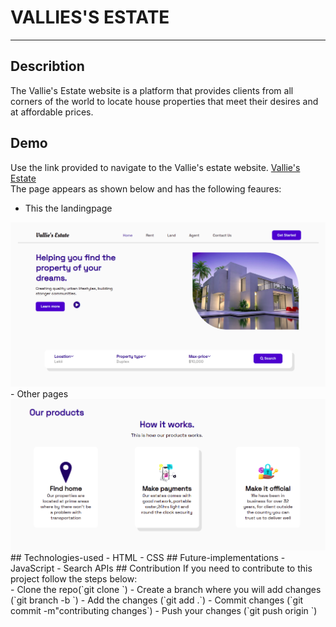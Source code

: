 # VALLIES'S ESTATE
***
## Describtion
The Vallie's Estate website is a platform that provides clients from all corners of the world to locate house properties that meet their desires and at affordable prices.
## Demo
Use the link provided to navigate to the Vallie's estate website.
[Vallie's Estate](https://sheetabz.github.io/Vallies-Estate/)<br>
The page appears as shown below and has the following feaures:
- This the landingpage
<img src="./assets/images/FirstPage.png">
- Other pages
<img src="./assets/images/Products.png">
## Technologies-used
- HTML
- CSS
## Future-implementations 
- JavaScript
- Search APIs
## Contribution
If you need to contribute to this project follow the steps below:<br>
- Clone the repo(`git clone <repo link>`)
- Create a branch where you will add changes (`git branch -b <branchname>`)
- Add the changes (`git add .`)
- Commit changes (`git commit -m"contributing changes`)
- Push your changes (`git push origin <branchname>`)



